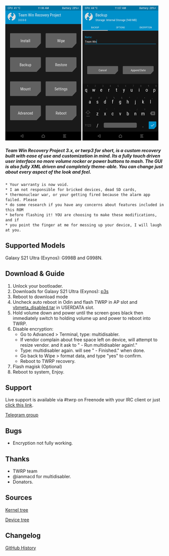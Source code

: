 ![](docs/images/twrp-home.png)
![](docs/images/twrp-backup.png)

##### Team Win Recovery Project 3.x, or twrp3 for short, is a custom recovery built with ease of use and customization in mind. Its a fully touch driven user interface no more volume rocker or power buttons to mash. The GUI is also fully XML driven and completely theme-able. You can change just about every aspect of the look and feel.

    * Your warranty is now void.
    * I am not responsible for bricked devices, dead SD cards,
    * thermonuclear war, or your getting fired because the alarm app failed. Please
    * do some research if you have any concerns about features included in this ROM
    * before flashing it! YOU are choosing to make these modifications, and if
    * you point the finger at me for messing up your device, I will laugh at you.

Supported Models
-------------
Galaxy S21 Ultra (Exynos): G998B and G998N.

Download & Guide
-------------
                
1. Unlock your bootloader.
2. Downloads for Galaxy S21 Ultra (Exynos): [p3s](https://www.androidfilehost.com/?w=files&flid=323256)
3. Reboot to download mode
4. Uncheck auto reboot in Odin and flash TWRP in AP slot and [vbmeta_disabled.tar](https://github.com/afaneh92/android_device_samsung_p3s/raw/github.io/docs/vbmeta_disabled.tar) in USERDATA slot.
5. Hold volume down and power until the screen goes black then immediately switch to holding volume up and power to reboot into TWRP.
6. Disable encryption:
    - Go to Advanced > Terminal, type: multidisabler.​
    - If vendor complain about free space left on device, will attempt to resize vendor. and it ask to " - Run multidisabler again!."​
    - Type: multidisabler again. will see " - Finished." when done.​
    - Go back to Wipe > format data, and type "yes" to confirm.​
    - Reboot to TWRP recovery.​
7. Flash magisk (Optional)
8. Reboot to system, Enjoy.
                
Support
-------------
Live support is available via #twrp on Freenode with your IRC client or just [click this link](http://webchat.freenode.net/?channels=twrp).

[Telegram group](https://t.me/joinchat/H7UFBxjpms2aubmO)

Bugs
-------------
- Encryption not fully working.
     

Thanks
-------------
* TWRP team
* @ianmacd for multidisabler.
* Donators.

Sources
-------------
[Kernel tree](https://github.com/afaneh92/android_kernel_samsung_exynos2100)

[Device tree](https://github.com/afaneh92/android_device_samsung_p3s)

Changelog
-------------
[GitHub History](https://github.com/afaneh92/android_device_samsung_p3s/commits/android-11)

